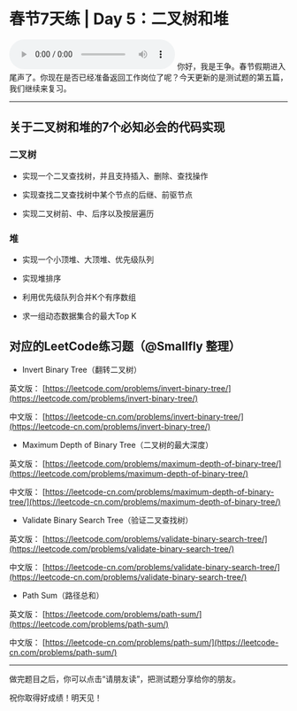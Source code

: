 # 春节7天练 | Day 5：二叉树和堆
<audio src='./春节7天练-Day5：二叉树和堆.mp3' controls></audio>
你好，我是王争。春节假期进入尾声了。你现在是否已经准备返回工作岗位了呢？今天更新的是测试题的第五篇，我们继续来复习。

* * *

## 关于二叉树和堆的7个必知必会的代码实现

### 二叉树

- 实现一个二叉查找树，并且支持插入、删除、查找操作

- 实现查找二叉查找树中某个节点的后继、前驱节点

- 实现二叉树前、中、后序以及按层遍历


### 堆

- 实现一个小顶堆、大顶堆、优先级队列

- 实现堆排序

- 利用优先级队列合并K个有序数组

- 求一组动态数据集合的最大Top K


## 对应的LeetCode练习题（@Smallfly 整理）

- Invert Binary Tree（翻转二叉树）

英文版： [https://leetcode.com/problems/invert-binary-tree/](https://leetcode.com/problems/invert-binary-tree/)

中文版： [https://leetcode-cn.com/problems/invert-binary-tree/](https://leetcode-cn.com/problems/invert-binary-tree/)

- Maximum Depth of Binary Tree（二叉树的最大深度）

英文版： [https://leetcode.com/problems/maximum-depth-of-binary-tree/](https://leetcode.com/problems/maximum-depth-of-binary-tree/)

中文版： [https://leetcode-cn.com/problems/maximum-depth-of-binary-tree/](https://leetcode-cn.com/problems/maximum-depth-of-binary-tree/)

- Validate Binary Search Tree（验证二叉查找树）

英文版： [https://leetcode.com/problems/validate-binary-search-tree/](https://leetcode.com/problems/validate-binary-search-tree/)

中文版： [https://leetcode-cn.com/problems/validate-binary-search-tree/](https://leetcode-cn.com/problems/validate-binary-search-tree/)

- Path Sum（路径总和）

英文版： [https://leetcode.com/problems/path-sum/](https://leetcode.com/problems/path-sum/)

中文版： [https://leetcode-cn.com/problems/path-sum/](https://leetcode-cn.com/problems/path-sum/)

* * *

做完题目之后，你可以点击“请朋友读”，把测试题分享给你的朋友。

祝你取得好成绩！明天见！
